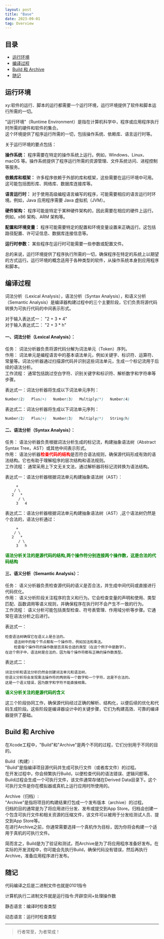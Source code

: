 ```yaml
---
layout: post
title: "Base"
date: 2023-09-01
tag: Overview
---
```






## 目录

- [运行环境](#content1)   
- [编译过程](#content2)   
- [Build 和 Archive](#content3)   
- [随记](#content100)   


<!--===============================================================================================-->
## <a id="content1">运行环境</a>

xy:软件的运行、脚本的运行都需要一个运行环境，运行环境提供了软件和脚本运行所需的一切。  

"运行环境"（Runtime Environment）是指在计算机科学中，程序或应用程序执行时所需的硬件和软件的集合。   
这个环境提供了程序运行所需的一切，包括操作系统、依赖库、语言运行时等。

关于运行环境的要点包括：

**操作系统：** 程序需要在特定的操作系统上运行。例如，Windows、Linux、macOS 等。操作系统提供了程序运行所需的资源管理、文件系统访问、进程控制等服务。

**依赖库和框架：** 许多程序依赖于外部的库和框架，这些需要在运行环境中可用。这可能包括图形库、网络库、数据库连接库等。

**语言运行时：** 对于使用高级编程语言编写的程序，可能需要相应的语言运行时环境。例如，Java 应用程序需要 Java 虚拟机（JVM）。

**硬件架构：** 程序可能是特定于某种硬件架构的，因此需要在相应的硬件上运行。例如，x86 架构、ARM 架构等。

**配置和环境变量：** 程序可能需要特定的配置和环境变量设置来正确运行。这包括路径配置、许可证信息、数据库连接信息等。

**运行时参数：** 某些程序在运行时可能需要一些参数或配置文件。

总的来说，运行环境提供了程序执行所需的一切，确保程序在特定的系统上以期望的方式运行。运行环境的概念适用于各种类型的软件，从操作系统本身到应用程序和脚本。







<!--===============================================================================================-->
## <a id="content2">编译过程</a>

词法分析（Lexical Analysis），语法分析（Syntax Analysis），和语义分析（Semantic Analysis）是编译器构建过程中的三个主要阶段，它们负责将源代码转换为可执行代码的中间表示形式。

对于输入表达式一： "2 + 3 * 4"<br>
对于输入表达式二： "2 + 3 * h"

#### **一、词法分析（Lexical Analysis）：**<br>
任务： 词法分析器负责将源代码分解为词法单元（Token）序列。<br>
作用： 词法单元是编程语言中的基本语法单元，例如关键字、标识符、运算符、常量等。词法分析器通过扫描源代码并识别这些词法单元，生成一个标记流用于后续的语法分析。<br>
工作流程： 通常包括跳过空白字符、识别关键字和标识符、解析数字和字符串等步骤。<br>

表达式一：词法分析器将生成以下词法单元序列：
```scss
Number(2)   Plus(+)   Number(3)   Multiply(*)   Number(4)
```

表达式二：词法分析器将生成以下词法单元序列：
```scss
Number(2)   Plus(+)   Number(3)   Multiply(*)   String(h)
```


#### **二、语法分析（Syntax Analysis）：**<br>
任务： 语法分析器负责根据词法分析生成的标记流，构建抽象语法树（Abstract Syntax Tree，AST）或其他中间表示形式。<br>
作用： 语法分析器<span style="color:red;font-weight:bold">检查代码的结构</span>是否符合语法规则，确保源代码形成有效的语法结构。它也有助于理解程序的层次结构和语法规则。<br>
工作流程： 通常采用上下文无关文法，通过解析器将标记流转换为语法结构。<br>

表达式一：语法分析器根据词法单元构建抽象语法树（AST）：
```
     +
    / \
   2   *
      / \
     3   4
```


表达式二：语法分析器根据词法单元构建抽象语法树（AST）,这个语法树仍然是个合法的，语法分析通过：
```
     +
    / \
   2   *
      / \
     3   h
```

<span style="color:green;font-weight:bold">语法分析关注的是源代码的结构,两个操作符分别连接两个操作数，这是合法的代码结构</span>

#### **三、语义分析（Semantic Analysis）：**<br>
任务： 语义分析器负责检查源代码的语义是否合法，并生成中间代码或直接进行代码优化。<br>
作用： 语义分析阶段关注程序的含义和行为。它会检查变量的声明和使用、类型匹配、函数调用等语义规则，并确保程序在执行时不会产生不一致的行为。<br>
工作流程： 语义分析可能包括类型检查、符号表管理、作用域分析等步骤。它通常在语法分析之后进行。<br>

表达式一：
```
检查语法树确保它在语义上是合法的。
    语法树中的每个节点都有一个操作符，例如加法和乘法。
    检查每个操作符的操作数是否具有合适的类型（在这个例子中是数字）。
在这个例子中，语法树是合法的，因为每个操作符都有正确的操作数类型。
```

表达式二：
```
词法分析和语法分析仍然会创建词法单元和语法树，
但语义分析将会发现乘法操作符的两侧有一个数字和一个字符，这是不合法的。
这是一个语义错误，因为数字和字符不能直接相乘。
```

<span style="color:green;font-weight:bold">语义分析关注的是源代码的含义</span>



这三个阶段协同工作，确保源代码经过正确的解析、结构化，以便后续的优化和代码生成阶段。这些阶段是编译器设计中的关键步骤，它们为构建高效、可靠的编译器提供了基础。


<!--===============================================================================================-->
## <a id="content3">Build 和 Archive</a>

在Xcode工程中，"Build"和"Archive"是两个不同的过程，它们分别用于不同的目的。

Build（构建）:    
"Build"是指编译项目源代码并生成可执行文件（或者库文件）的过程。     
在开发过程中，你会频繁执行Build，以便检查代码的语法错误、逻辑问题等。       
Build过程会生成一个可执行文件，该文件通常存储在Derived Data目录下。这个可执行文件是你在模拟器或真机上运行应用时所使用的。         

Archive（归档）:     
"Archive"是指将项目的构建结果打包成一个发布版本（archive）的过程。      
归档的目的通常是为了将应用进行分发、发布或提交到App Store。归档会创建一个包含可执行文件和相关资源的压缩文件，该文件可以被用于分发给测试人员、提交到App Store等。    
在进行Archive之前，你通常需要选择一个真机作为目标，因为你将会构建一个适用于真机的可执行文件。  

简而言之，Build是为了验证和测试，而Archive是为了将应用程序准备好发布。在实际的开发流程中，你可能会先执行Build，确保代码没有错误，然后再执行Archive，准备应用程序进行发布。


<!--===============================================================================================-->
## <a id="content100">随记</a>

代码编译之后是二进制文件也就是0101指令

计算机执行二进制文件就是运行指令:开辟空间+处理操作数

静态语言：编译时检查类型

动态语言：运行时检查类型
       

----------
>  行者常至，为者常成！


